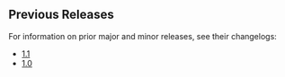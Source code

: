 ## Previous Releases
For information on prior major and minor releases, see their changelogs:
- [1.1](https://github.com/dbt-labs/dbt-bigquery/blob/1.1.latest/CHANGELOG.md)
- [1.0](https://github.com/dbt-labs/dbt-bigquery/blob/1.0.latest/CHANGELOG.md)
